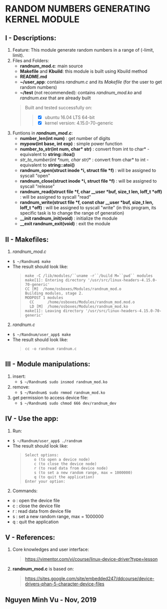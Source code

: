 RANDOM NUMBERS GENERATING KERNEL MODULE
=======
I - Descriptions:
-------
1. Feature:
	This module generate random numbers in a range of (-limit, limit).
2. Files and Folders:
	- **randnum_mod.c**: main source
	- **Makefile** and **Kbuild**: this module is built using Kbuild method
	- **README.md**
	- **~/user_app**: contains *randnum.c* and its *Makefile* (for the user to get random numbers)
	- **~/test** (not recommended): contains *randnum_mod.ko* and *randnum.exe* that are already built
	>Built and tested successfully on:
	>>- [x] ubuntu 16.04 LTS 64-bit
	>>- [x] kernel version: 4.15.0-70-generic
3. Funtions in ***randnum_mod.c***:
	- **number_len(int num)** : get number of digits
	- **mypow(int base, int exp)** : simple power function
	- **number_to_str(int num, char\* str)** : convert from int to char* - equivalent to **string::itoa()**
	- **str_to_number(int \*num, char* str)** : convert from char* to int - equivalent to **string::atoi()**
	- **randnum_open(struct inode \*i, struct file \*f)** : will be assigned to syscall "open"
	- **randnum_close(struct inode \*i, struct file \*f)** : will be assigned to syscall "release"
	- **randnum_read(struct file \*f, char __user \*buf, size_t len, loff_t \*off)** : will be assigned to syscall "read"
	- **randnum_write(struct file \*f, const char __user \*buf, size_t len, loff_t \*off)** : will be assigned to syscall "write" (in this program, its specific task is to change the range of generation)
	- **__init randnum_init(void)** : initialize the module
	- **__exit randnum_exit(void)** : exit the module

II - Makefiles:
-------
1. *randnum_mod.c*
- `$ ~/Randnum$ make`
- The result should look like:
	>	```
	>	make -C /lib/modules/``uname -r``/build M=``pwd`` modules
	>	make[1]: Entering directory '/usr/src/linux-headers-4.15.0-70-generic'
	>	CC [M]  /home/osboxes/Modules/randnum_mod.o
	>	Building modules, stage 2.
	>	MODPOST 1 modules
	>	  CC      /home/osboxes/Modules/randnum_mod.mod.o
	>	  LD [M]  /home/osboxes/Modules/randnum_mod.ko
	>	make[1]: Leaving directory '/usr/src/linux-headers-4.15.0-70-generic'
	>	```
2. *randnum.c*
- `$ ~/Randnum/user_app$ make`
- The result should look like:
	>	`cc -o randnum randnum.c`

III - Module manipulations:
-------
1. insert:
	- `$ ~/Randnum$ sudo insmod randnum_mod.ko`
2. remove:
	- `$ ~/Randnum$ sudo rmmod randnum_mod.ko`
3. get permission to access device file:
	- `$ ~/Randnum$ sudo chmod 666 dev/randnum_dev`

IV - Use the app:
-------
1. Run:
- `$ ~/Randnum/user_app$ ./randnum`
- The result should look like:
	>	```
	>	Select options:
	>		o (to open a device node)
	>		c (to close the device node)
	>		r (to read data from device node)
	>		s (to set a new random range, max = 1000000)
	>		q (to quit the application)
	>	Enter your option:
	>	```
2. Commands:
- o : open the device file
- c : close the device file
- r : read data from device file
- s : set a new random range, max = 1000000
- q : quit the application

V - References:
-------
1. Core knowledges and user interface:
	>https://vimentor.com/vi/course/linux-device-driver?type=lesson
2. **randnum_mod.c** is based on:
	>https://sites.google.com/site/embedded247/ddcourse/device-drivers-phan-5-character-device-files
	


Nguyen Minh Vu - Nov, 2019
--------------------------
